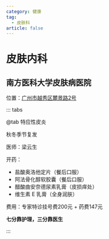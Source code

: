 ```yaml
---
category: 健康
tag:
  - 皮肤科
article: false
---
```


# 皮肤内科

## 南方医科大学皮肤病医院

位置：<a href="https://ditu.amap.com/place/B00141JPRS" target="_blank">广州市越秀区麓景路2号</a>

::: tabs

@tab 特应性皮炎

秋冬季节复发

医师：梁云生

开药：

- 盐酸奥洛他定片（餐后口服）
- 阿法骨化醇软胶囊（餐后口服）
- 醋酸曲安奈德尿素乳膏（皮损痒处）
- 维生素 E 乳膏（全身润肤）

费用：专家特诊挂号费200元 + 药费147元

**七分靠护理，三分靠医生**

:::